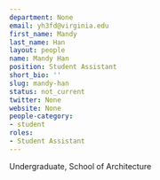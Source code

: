 ```yaml
---
department: None
email: yh3fd@virginia.edu
first_name: Mandy
last_name: Han
layout: people
name: Mandy Han
position: Student Assistant
short_bio: ''
slug: mandy-han
status: not_current
twitter: None
website: None
people-category:
- student
roles:
- Student Assistant
---
```


Undergraduate, School of Architecture

